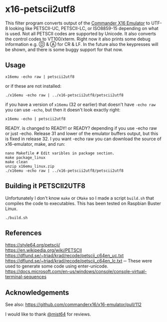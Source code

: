 # x16-petscii2utf8
This filter program converts output of the [Commander X16 Emulator](http://commanderx16.com) to UTF-8 looking like
PETSCII-UC, PETSCII-LC, or ISO8859-15 depending on what is used. Not all PETSCII codes are supported by Unicode.
It also converts the control codes to VT100/xterm. Right now it also prints some debug information e.g. Ⓓ & Ⓐ for CR & LF. In the future also the keypresses will be shown, and there is some buggy support for that now.

## Usage

    x16emu -echo raw | petscii2utf8

or if these are not installed:

    ./x16emu -echo raw | ../x16-petscii2utf8/petscii2utf8
    
if you have a version of `x16emu` (32 or earlier) that doesn't have `-echo raw` you can use `-echo`, but then it doesn't
look exactly right:

    x16emu -echo | petscii2utf8

READY. is changed to READY! or READY? depending if you use -echo raw or just -echo. Release 31 and lower of the emulator buffers output, but this is fixed in release 32. I you want -echo raw you can download the source of x16-emulator, make, and run:

    nano Makefile # Edit varibles in package section.
    make package_linux
    make clean
    unzip x16emu_linux.zip
    ./x16emu -echo raw | ../x16-petscii2utf8/petscii2utf8
    
## Building it PETSCII2UTF8
Unfortunately I don't know `make` or `CMake` so I made a script `build.sh` that compiles the code to executables.
This has been tested on Raspbian Buster Linux.

    ./build.sh

## References
https://style64.org/petscii/  
https://en.wikipedia.org/wiki/PETSCII  
https://dflund.se/~triad/krad/recode/petscii_c64en_uc.txt  
https://dflund.se/~triad/krad/recode/petscii_c64en_lc.txt ─ These were used to generate some code using enter-unicode.  
https://docs.microsoft.com/en-us/windows/console/console-virtual-terminal-sequences  

## Acknowledgements
See also: https://github.com/commanderx16/x16-emulator/pull/112

I would like to thank [@mist64](https://github.com/mist64) for reviews.

